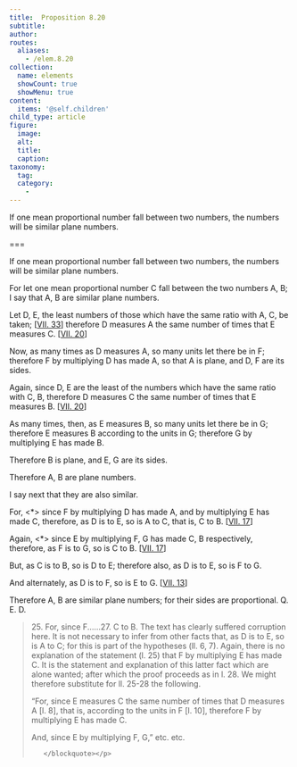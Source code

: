 ```yaml
---
title:  Proposition 8.20
subtitle: 
author:
routes:
  aliases:
    - /elem.8.20
collection:
  name: elements
  showCount: true
  showMenu: true
content:
  items: '@self.children'
child_type: article
figure:
  image:
  alt:
  title:
  caption:
taxonomy:
  tag:
  category:
    - 
---
```


<p>
       <hi rend="ital">If one mean proportional number fall between two numbers, the numbers will be similar plane numbers.</hi>
      </p>

===

<p>
       <span class="ital">If one mean proportional number fall between two numbers, the numbers will be similar plane numbers.</span>
      </p>

<p>For let one mean proportional number <span class="ital">C</span> fall between the two numbers <span class="ital">A</span>, <span class="ital">B</span>; <lb n="5"/>I say that <span class="ital">A</span>, <span class="ital">B</span> are similar plane numbers. </p>

<p>Let <span class="ital">D</span>, <span class="ital">E</span>, the least numbers of those which have the same ratio with <span class="ital">A</span>, <span class="ital">C</span>, be taken; [<a href="/elem.7.33">VII. 33</a>] therefore <span class="ital">D</span> measures <span class="ital">A</span> the same number of times that <span class="ital">E</span> measures <span class="ital">C</span>. [<a href="/elem.7.20">VII. 20</a>] <lb n="10"/></p>

<p>Now, as many times as <span class="ital">D</span> measures <span class="ital">A</span>, so many units let there be in <span class="ital">F</span>; therefore <span class="ital">F</span> by multiplying <span class="ital">D</span> has made <span class="ital">A</span>, so that <span class="ital">A</span> is plane, and <span class="ital">D</span>, <span class="ital">F</span> are its sides. <pb n="376"/></p>

<p>Again, since <span class="ital">D</span>, <span class="ital">E</span> are the least of the numbers which have <lb n="15"/>the same ratio with <span class="ital">C</span>, <span class="ital">B</span>, therefore <span class="ital">D</span> measures <span class="ital">C</span> the same number of times that <span class="ital">E</span> measures <span class="ital">B</span>. [<a href="/elem.7.20">VII. 20</a>] 
      </p>

<p>As many times, then, as <span class="ital">E</span> measures <span class="ital">B</span>, so many units let there be in <span class="ital">G</span>; <lb n="20"/>therefore <span class="ital">E</span> measures <span class="ital">B</span> according to the units in <span class="ital">G</span>; therefore <span class="ital">G</span> by multiplying <span class="ital">E</span> has made <span class="ital">B</span>. </p>

<p>Therefore <span class="ital">B</span> is plane, and <span class="ital">E</span>, <span class="ital">G</span> are its sides. </p>

<p>Therefore <span class="ital">A</span>, <span class="ital">B</span> are plane numbers. </p>

<p>I say next that they are also similar. <lb n="25"/></p>

<p>For, &lt;*&gt; since <span class="ital">F</span> by multiplying <span class="ital">D</span> has made <span class="ital">A</span>, and by multiplying <span class="ital">E</span> has made <span class="ital">C</span>, therefore, as <span class="ital">D</span> is to <span class="ital">E</span>, so is <span class="ital">A</span> to <span class="ital">C</span>, that is, <span class="ital">C</span> to <span class="ital">B</span>. [<a href="/elem.7.17">VII. 17</a>] </p>

<p>Again, &lt;*&gt; since <span class="ital">E</span> by multiplying <span class="ital">F</span>, <span class="ital">G</span> has made <span class="ital">C</span>, <span class="ital">B</span> respectively, <lb n="30"/>therefore, as <span class="ital">F</span> is to <span class="ital">G</span>, so is <span class="ital">C</span> to <span class="ital">B</span>. [<a href="/elem.7.17">VII. 17</a>] </p>

<p>But, as <span class="ital">C</span> is to <span class="ital">B</span>, so is <span class="ital">D</span> to <span class="ital">E</span>; therefore also, as <span class="ital">D</span> is to <span class="ital">E</span>, so is <span class="ital">F</span> to <span class="ital">G</span>. </p>

<p>And alternately, as <span class="ital">D</span> is to <span class="ital">F</span>, so is <span class="ital">E</span> to <span class="ital">G</span>. [<a href="/elem.7.13">VII. 13</a>] </p>

<p>Therefore <span class="ital">A</span>, <span class="ital">B</span> are similar plane numbers; for their sides <lb n="35"/>are proportional. Q. E. D.
<blockquote n="25, 27" class="crit" place="unspecified" anchored="yes">
        
<p>25. <lemma from="ROOT" to="DITTO">For, since F</lemma>......27. <lemma from="ROOT" to="DITTO">C to B.</lemma> The text has clearly suffered corruption here. It is not necessary to <span class="ital">infer</span> from other facts that, as <span class="ital">D</span> is to <span class="ital">E</span>, so is <span class="ital">A</span> to <span class="ital">C</span>; for this is part of the hypotheses (ll. 6, 7). Again, there is no explanation of the statement (l. 25) that <span class="ital">F</span> by multiplying <span class="ital">E</span> has made <span class="ital">C</span>. It is the statement and explanation of this latter fact which are alone wanted; after which the proof proceeds as in l. 28. We might therefore substitute for ll. 25-28 the following.</p>

        
<p>“For, since <span class="ital">E</span> measures <span class="ital">C</span> the same number of times that <span class="ital">D</span> measures <span class="ital">A</span> [l. 8], that is, according to the units in <span class="ital">F</span> [l. 10], therefore <span class="ital">F</span> by multiplying <span class="ital">E</span> has made <span class="ital">C</span>. </p>

        
<p>And, since <span class="ital">E</span> by multiplying <span class="ital">F</span>, <span class="ital">G</span>,”
 etc. etc.</p>

       </blockquote></p>

